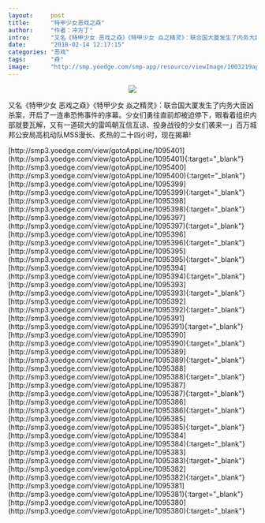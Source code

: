 ```yaml
---
layout:     post
title:      "特甲少女恶戏之猋"
author:     "作者：冲方丁"
intro:      "又名《特甲少女 恶戏之猋》《特甲少女 焱之精灵》：联合国大厦发生了内务大臣凶杀案，开启了一连串恐怖事件的序幕。少女们勇往直前却被迫停下，眼看着组织内部就要瓦解，又有一道硕大的雷鸣朝互信互谅、投身战役的少女们袭来一」百万城邦公安局高机动队MSS漫长、炙热的二十四小时，现在揭幕!"
date:       "2018-02-14 12:17:15"
categories: "恶戏"
tags:       "猋"
image:      "http://smp.yoedge.com/smp-app/resource/viewImage/1003219appline.png"
---
```

<div style="text-align: center">
<p><img src="http://smp.yoedge.com/smp-app/resource/viewImage/1003219appline.png"/></p>
</div>
<p class="post-meta">
<span>又名《特甲少女 恶戏之猋》《特甲少女 焱之精灵》：联合国大厦发生了内务大臣凶杀案，开启了一连串恐怖事件的序幕。少女们勇往直前却被迫停下，眼看着组织内部就要瓦解，又有一道硕大的雷鸣朝互信互谅、投身战役的少女们袭来一」百万城邦公安局高机动队MSS漫长、炙热的二十四小时，现在揭幕!</span>
</p>
[http://smp3.yoedge.com/view/gotoAppLine/1095401](http://smp3.yoedge.com/view/gotoAppLine/1095401){:target="_blank"}
[http://smp3.yoedge.com/view/gotoAppLine/1095400](http://smp3.yoedge.com/view/gotoAppLine/1095400){:target="_blank"}
[http://smp3.yoedge.com/view/gotoAppLine/1095399](http://smp3.yoedge.com/view/gotoAppLine/1095399){:target="_blank"}
[http://smp3.yoedge.com/view/gotoAppLine/1095398](http://smp3.yoedge.com/view/gotoAppLine/1095398){:target="_blank"}
[http://smp3.yoedge.com/view/gotoAppLine/1095397](http://smp3.yoedge.com/view/gotoAppLine/1095397){:target="_blank"}
[http://smp3.yoedge.com/view/gotoAppLine/1095396](http://smp3.yoedge.com/view/gotoAppLine/1095396){:target="_blank"}
[http://smp3.yoedge.com/view/gotoAppLine/1095395](http://smp3.yoedge.com/view/gotoAppLine/1095395){:target="_blank"}
[http://smp3.yoedge.com/view/gotoAppLine/1095394](http://smp3.yoedge.com/view/gotoAppLine/1095394){:target="_blank"}
[http://smp3.yoedge.com/view/gotoAppLine/1095393](http://smp3.yoedge.com/view/gotoAppLine/1095393){:target="_blank"}
[http://smp3.yoedge.com/view/gotoAppLine/1095392](http://smp3.yoedge.com/view/gotoAppLine/1095392){:target="_blank"}
[http://smp3.yoedge.com/view/gotoAppLine/1095391](http://smp3.yoedge.com/view/gotoAppLine/1095391){:target="_blank"}
[http://smp3.yoedge.com/view/gotoAppLine/1095390](http://smp3.yoedge.com/view/gotoAppLine/1095390){:target="_blank"}
[http://smp3.yoedge.com/view/gotoAppLine/1095389](http://smp3.yoedge.com/view/gotoAppLine/1095389){:target="_blank"}
[http://smp3.yoedge.com/view/gotoAppLine/1095388](http://smp3.yoedge.com/view/gotoAppLine/1095388){:target="_blank"}
[http://smp3.yoedge.com/view/gotoAppLine/1095387](http://smp3.yoedge.com/view/gotoAppLine/1095387){:target="_blank"}
[http://smp3.yoedge.com/view/gotoAppLine/1095386](http://smp3.yoedge.com/view/gotoAppLine/1095386){:target="_blank"}
[http://smp3.yoedge.com/view/gotoAppLine/1095385](http://smp3.yoedge.com/view/gotoAppLine/1095385){:target="_blank"}
[http://smp3.yoedge.com/view/gotoAppLine/1095384](http://smp3.yoedge.com/view/gotoAppLine/1095384){:target="_blank"}
[http://smp3.yoedge.com/view/gotoAppLine/1095383](http://smp3.yoedge.com/view/gotoAppLine/1095383){:target="_blank"}
[http://smp3.yoedge.com/view/gotoAppLine/1095382](http://smp3.yoedge.com/view/gotoAppLine/1095382){:target="_blank"}
[http://smp3.yoedge.com/view/gotoAppLine/1095381](http://smp3.yoedge.com/view/gotoAppLine/1095381){:target="_blank"}
[http://smp3.yoedge.com/view/gotoAppLine/1095380](http://smp3.yoedge.com/view/gotoAppLine/1095380){:target="_blank"}


